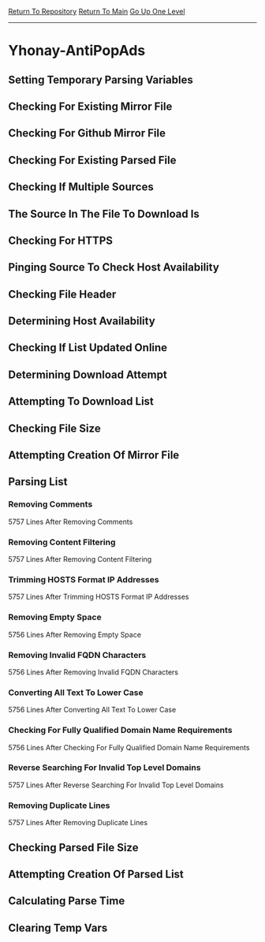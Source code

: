 [Return To Repository](https://github.com/deathbybandaid/piholeparser/)
[Return To Main](https://github.com/deathbybandaid/piholeparser/blob/master/RecentRunLogs/Mainlog.md)
[Go Up One Level](https://github.com/deathbybandaid/piholeparser/blob/master/RecentRunLogs/TopLevelScripts/30-Processing-External-Blacklists.md)
____________________________________
# Yhonay-AntiPopAds
## Setting Temporary Parsing Variables
## Checking For Existing Mirror File
## Checking For Github Mirror File
## Checking For Existing Parsed File
## Checking If Multiple Sources
## The Source In The File To Download Is
## Checking For HTTPS
## Pinging Source To Check Host Availability
## Checking File Header
## Determining Host Availability
## Checking If List Updated Online
## Determining Download Attempt
## Attempting To Download List
## Checking File Size
## Attempting Creation Of Mirror File
## Parsing List
### Removing Comments
5757 Lines After Removing Comments
### Removing Content Filtering
5757 Lines After Removing Content Filtering
### Trimming HOSTS Format IP Addresses
5757 Lines After Trimming HOSTS Format IP Addresses
### Removing Empty Space
5756 Lines After Removing Empty Space
### Removing Invalid FQDN Characters
5756 Lines After Removing Invalid FQDN Characters
### Converting All Text To Lower Case
5756 Lines After Converting All Text To Lower Case
### Checking For Fully Qualified Domain Name Requirements
5756 Lines After Checking For Fully Qualified Domain Name Requirements
### Reverse Searching For Invalid Top Level Domains
5757 Lines After Reverse Searching For Invalid Top Level Domains
### Removing Duplicate Lines
5757 Lines After Removing Duplicate Lines
## Checking Parsed File Size
## Attempting Creation Of Parsed List
## Calculating Parse Time
## Clearing Temp Vars
